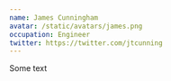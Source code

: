 ```yaml
---
name: James Cunningham
avatar: /static/avatars/james.png
occupation: Engineer
twitter: https://twitter.com/jtcunning
---
```


Some text